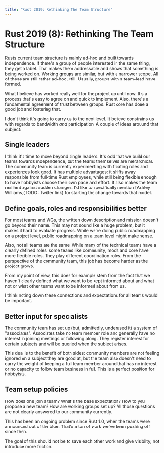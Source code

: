 ```yaml
---
title: "Rust 2019: Rethinking The Team Structure"
---
```


# Rust 2019 (8): Rethinking The Team Structure

Rusts current team structure is mainly ad-hoc and built towards independence. If there's a group of people interested in the same thing, they get a label. That makes them addressable and shows that something is being worked on. Working groups are similar, but with a narrower scope. All of these are still rather ad-hoc, still. Usually, groups with a team-lead have formed.

What I believe has worked really well for the project up until now. It's a process that's easy to agree on and quick to implement. Also, there's a fundamental agreement of trust between groups. Rust core has done a good job and fostering that.

I don't think it's going to carry us to the next level. It believe constrains us with regards to bandwidth _and_ participation. A couple of ideas arouund that subject:

## Single leaders

I think it's time to move beyond single leaders. It's odd that we build our teams towards independence, but the teams themselves are hierarchical. The community team is currently experimenting with floating roles and experiences look good. It has multiple advantages: it shifts away responsible from full-time Rust employees, while still being flexible enough to have hobbyists choose their own pace and effort. It also makes the team resilient against sudden changes. I'd like to specifically mention [Ashley Williams](TODO: Twitter link) for starting the change towards that model.

## Define goals, roles and responsibilities better

For most teams and WGs, the written down description and mission doesn't go beyond their name. This may not sound like a huge problem, but it makes it hard to evaluate progress. While we're doing public roadmapping on a project level, public roadmapping on a team level might make sense.

Also, not all teams are the same. While many of the technical teams have a clearly defined roles, some teams like community, mods and core have more flexible roles. They play different coordination roles. From the perspective of the community team, this job has become harder as the project grows.

From my point of view, this does for example stem from the fact that we haven't clearly defined what we want to be kept informed about and what not or what other teams want to be informed about from us.

I think noting down these connections and expectations for all teams would be important.

## Better input for specialists

The community team has set up (but, admittedly, underused it) a system of "associates". Associates take no team member role and generally have no interest in joining meetings or following along. They register interest for certain subjects and will be queried when the subject arises.

This deal is to the benefit of both sides: community members are not feeling ignored on a subject they are good at, but the team also doesn't need to carry the weight of keeping a full team member around that has no interest or no capacity to follow team business in full. This is a perfect position for hobbyists.

## Team setup policies

How does one join a team? What's the base expectation? How to you propose a new team? How are working groups set up? All those questions are not clearly answered to our community currently.

This has been an ongoing problem since Rust 1.0, when the teams were announced out of the blue. That's a ton of work we've been pushing off since then.

The goal of this should not be to save each other work and give visibilty, not introduce more friction.
